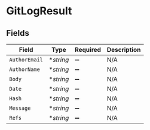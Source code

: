 # GitLogResult


## Fields

| Field              | Type               | Required           | Description        |
| ------------------ | ------------------ | ------------------ | ------------------ |
| `AuthorEmail`      | **string*          | :heavy_minus_sign: | N/A                |
| `AuthorName`       | **string*          | :heavy_minus_sign: | N/A                |
| `Body`             | **string*          | :heavy_minus_sign: | N/A                |
| `Date`             | **string*          | :heavy_minus_sign: | N/A                |
| `Hash`             | **string*          | :heavy_minus_sign: | N/A                |
| `Message`          | **string*          | :heavy_minus_sign: | N/A                |
| `Refs`             | **string*          | :heavy_minus_sign: | N/A                |